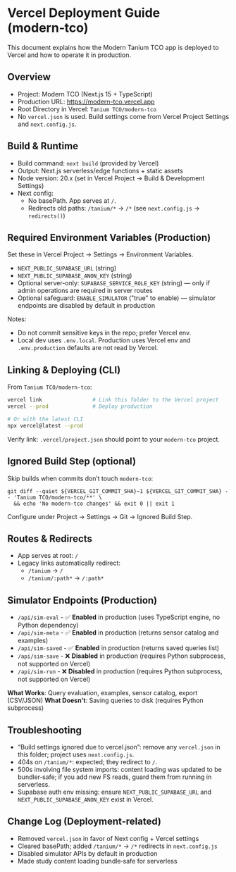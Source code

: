 # Vercel Deployment Guide (modern‑tco)

This document explains how the Modern Tanium TCO app is deployed to Vercel and how to operate it in production.

## Overview

- Project: Modern TCO (Next.js 15 + TypeScript)
- Production URL: https://modern-tco.vercel.app
- Root Directory in Vercel: `Tanium TCO/modern-tco`
- No `vercel.json` is used. Build settings come from Vercel Project Settings and `next.config.js`.

## Build & Runtime

- Build command: `next build` (provided by Vercel)
- Output: Next.js serverless/edge functions + static assets
- Node version: 20.x (set in Vercel Project → Build & Development Settings)
- Next config:
  - No basePath. App serves at `/`.
  - Redirects old paths: `/tanium/*` → `/*` (see `next.config.js` → `redirects()`)

## Required Environment Variables (Production)

Set these in Vercel Project → Settings → Environment Variables.

- `NEXT_PUBLIC_SUPABASE_URL` (string)
- `NEXT_PUBLIC_SUPABASE_ANON_KEY` (string)
- Optional server-only: `SUPABASE_SERVICE_ROLE_KEY` (string) — only if admin operations are required in server routes
- Optional safeguard: `ENABLE_SIMULATOR` ("true" to enable) — simulator endpoints are disabled by default in production

Notes:
- Do not commit sensitive keys in the repo; prefer Vercel env.
- Local dev uses `.env.local`. Production uses Vercel env and `.env.production` defaults are not read by Vercel.

## Linking & Deploying (CLI)

From `Tanium TCO/modern-tco`:

```bash
vercel link                # Link this folder to the Vercel project
vercel --prod              # Deploy production

# Or with the latest CLI
npx vercel@latest --prod
```

Verify link: `.vercel/project.json` should point to your `modern-tco` project.

## Ignored Build Step (optional)

Skip builds when commits don’t touch `modern-tco`:

```
git diff --quiet ${VERCEL_GIT_COMMIT_SHA}~1 ${VERCEL_GIT_COMMIT_SHA} -- 'Tanium TCO/modern-tco/**' \
  && echo 'No modern-tco changes' && exit 0 || exit 1
```

Configure under Project → Settings → Git → Ignored Build Step.

## Routes & Redirects

- App serves at root: `/`
- Legacy links automatically redirect:
  - `/tanium` → `/`
  - `/tanium/:path*` → `/:path*`

## Simulator Endpoints (Production)

- `/api/sim-eval` - ✅ **Enabled** in production (uses TypeScript engine, no Python dependency)
- `/api/sim-meta` - ✅ **Enabled** in production (returns sensor catalog and examples)
- `/api/sim-saved` - ✅ **Enabled** in production (returns saved queries list)
- `/api/sim-save` - ❌ **Disabled** in production (requires Python subprocess, not supported on Vercel)
- `/api/sim-run` - ❌ **Disabled** in production (requires Python subprocess, not supported on Vercel)

**What Works**: Query evaluation, examples, sensor catalog, export (CSV/JSON)
**What Doesn't**: Saving queries to disk (requires Python subprocess)

## Troubleshooting

- “Build settings ignored due to vercel.json”: remove any `vercel.json` in this folder; project uses `next.config.js`.
- 404s on `/tanium/*`: expected; they redirect to `/`.
- 500s involving file system imports: content loading was updated to be bundler‑safe; if you add new FS reads, guard them from running in serverless.
- Supabase auth env missing: ensure `NEXT_PUBLIC_SUPABASE_URL` and `NEXT_PUBLIC_SUPABASE_ANON_KEY` exist in Vercel.

## Change Log (Deployment‑related)

- Removed `vercel.json` in favor of Next config + Vercel settings
- Cleared basePath; added `/tanium/*` → `/*` redirects in `next.config.js`
- Disabled simulator APIs by default in production
- Made study content loading bundle‑safe for serverless

